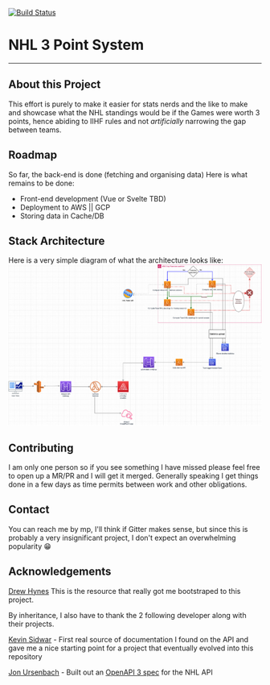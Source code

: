 [![Build Status](https://travis-ci.com/romdj/3point-game-nhl-standing.svg?branch=master)](https://travis-ci.com/romdj/3point-game-nhl-standing)

# NHL 3 Point System

---
## About this Project

This effort is purely to make it easier for stats nerds and the like to make and showcase what the NHL standings would be if the Games were worth 3 points, hence abiding to IIHF rules and not _artificially_ narrowing the gap between teams.

## Roadmap

So far, the back-end is done (fetching and organising data)
Here is what remains to be done:
- Front-end development (Vue or Svelte TBD)
- Deployment to AWS || GCP
- Storing data in Cache/DB

## Stack Architecture
Here is a very simple diagram of what the architecture looks like:
![AWS Architecture diagram](./media/ExtendedNhlStats.png)

## Contributing

I am only one person so if you see something I have missed please feel free to
open up a MR/PR and I will get it merged.  Generally speaking I get things done
in a few days as time permits between work and other obligations.

## Contact
You can reach me by mp, I'll think if Gitter makes sense, but since this is probably a very insignificant project, I don't expect an overwhelming popularity :grin:

## Acknowledgements

[Drew Hynes](https://gitlab.com/dword4/nhlapi) This is the resource that really got me bootstraped to this project.

By inheritance, I also have to thank the 2 following developer along with their projects.

[Kevin Sidwar](https://www.kevinsidwar.com/) - First real source of documentation I found on the API and gave me
a nice starting point for a project that eventually evolved into this repository

[Jon Ursenbach](https://github.com/erunion) - Built out an [OpenAPI 3 spec](https://github.com/erunion/sport-api-specifications) for the NHL API
